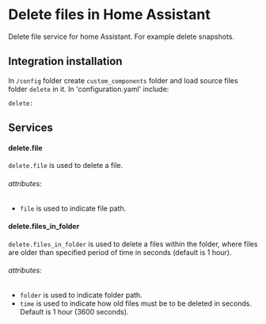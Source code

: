# Delete files in Home Assistant
Delete file service for home Assistant. For example delete snapshots.


## Integration installation
In `/config` folder create `custom_components` folder and load source files folder `delete` in it. In 'configuration.yaml' include:
```
delete:
```

## Services
#### delete.file
`delete.file` is used to delete a file.
###### attributes:
- `file` is used to indicate file path.

#### delete.files_in_folder
`delete.files_in_folder` is used to delete a files within the folder, where files are older than specified period of time in seconds (default is 1 hour).
###### attributes:
- `folder` is used to indicate folder path.
- `time` is used to indicate how old files must be to be deleted in seconds. Default is 1 hour (3600 seconds).
